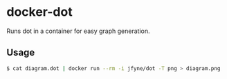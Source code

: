 # docker-dot
Runs dot in a container for easy graph generation.

## Usage
```bash
$ cat diagram.dot | docker run --rm -i jfyne/dot -T png > diagram.png
```
